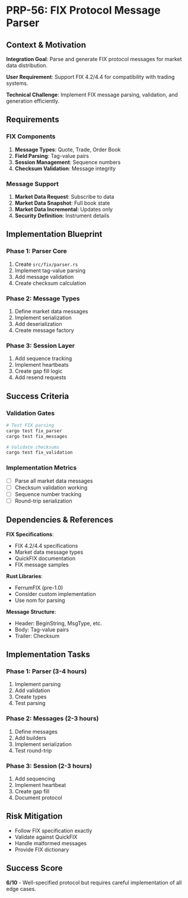 # PRP-56: FIX Protocol Message Parser

## Context & Motivation

**Integration Goal**: Parse and generate FIX protocol messages for market data distribution.

**User Requirement**: Support FIX 4.2/4.4 for compatibility with trading systems.

**Technical Challenge**: Implement FIX message parsing, validation, and generation efficiently.

## Requirements

### FIX Components
1. **Message Types**: Quote, Trade, Order Book
2. **Field Parsing**: Tag-value pairs
3. **Session Management**: Sequence numbers
4. **Checksum Validation**: Message integrity

### Message Support
1. **Market Data Request**: Subscribe to data
2. **Market Data Snapshot**: Full book state
3. **Market Data Incremental**: Updates only
4. **Security Definition**: Instrument details

## Implementation Blueprint

### Phase 1: Parser Core
1. Create `src/fix/parser.rs`
2. Implement tag-value parsing
3. Add message validation
4. Create checksum calculation

### Phase 2: Message Types
1. Define market data messages
2. Implement serialization
3. Add deserialization
4. Create message factory

### Phase 3: Session Layer
1. Add sequence tracking
2. Implement heartbeats
3. Create gap fill logic
4. Add resend requests

## Success Criteria

### Validation Gates
```bash
# Test FIX parsing
cargo test fix_parser
cargo test fix_messages

# Validate checksums
cargo test fix_validation
```

### Implementation Metrics
- [ ] Parse all market data messages
- [ ] Checksum validation working
- [ ] Sequence number tracking
- [ ] Round-trip serialization

## Dependencies & References

**FIX Specifications**:
- FIX 4.2/4.4 specifications
- Market data message types
- QuickFIX documentation
- FIX message samples

**Rust Libraries**:
- FerrumFIX (pre-1.0)
- Consider custom implementation
- Use nom for parsing

**Message Structure**:
- Header: BeginString, MsgType, etc.
- Body: Tag-value pairs
- Trailer: Checksum

## Implementation Tasks

### Phase 1: Parser (3-4 hours)
1. Implement parsing
2. Add validation
3. Create types
4. Test parsing

### Phase 2: Messages (2-3 hours)
1. Define messages
2. Add builders
3. Implement serialization
4. Test round-trip

### Phase 3: Session (2-3 hours)
1. Add sequencing
2. Implement heartbeat
3. Create gap fill
4. Document protocol

## Risk Mitigation
- Follow FIX specification exactly
- Validate against QuickFIX
- Handle malformed messages
- Provide FIX dictionary

## Success Score
**6/10** - Well-specified protocol but requires careful implementation of all edge cases.